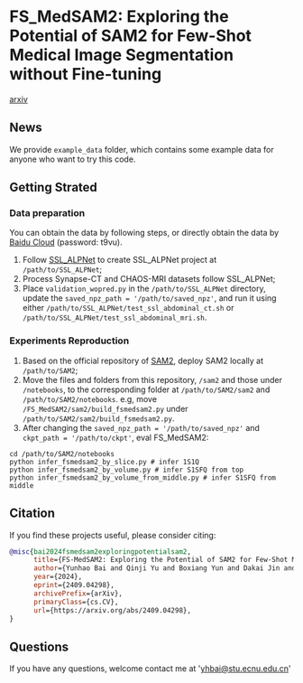 # FS_MedSAM2: Exploring the Potential of SAM2 for Few-Shot Medical Image Segmentation without Fine-tuning

[arxiv](https://arxiv.org/abs/2409.04298)

## News

We provide `example_data` folder, which contains some example data for anyone who want to try this code.


## Getting Strated

### Data preparation

You can obtain the data by following steps, or directly obtain the data by [Baidu Cloud](https://pan.baidu.com/s/1DPqK3Qps0h5ZU2EzD1kSwg?pwd=t9vu) (password: t9vu).

1. Follow [SSL_ALPNet](https://github.com/zmcheng9/GMRD](https://github.com/cheng-01037/Self-supervised-Fewshot-Medical-Image-Segmentation/tree/2f2a22b74890cb9ad5e56ac234ea02b9f1c7a535)) to create SSL_ALPNet project at  `/path/to/SSL_ALPNet`;
2. Process Synapse-CT and CHAOS-MRI datasets follow SSL_ALPNet;
3. Place `validation_wopred.py` in the `/path/to/SSL_ALPNet` directory, update the `saved_npz_path = '/path/to/saved_npz'`, and run it using either `/path/to/SSL_ALPNet/test_ssl_abdominal_ct.sh` or `/path/to/SSL_ALPNet/test_ssl_abdominal_mri.sh`.

### Experiments Reproduction

1. Based on the official repository of [SAM2](https://github.com/facebookresearch/segment-anything-2), deploy SAM2 locally at `/path/to/SAM2`;
2. Move the files and folders from this repository, `/sam2` and those under `/notebooks`, to the corresponding folder at `/path/to/SAM2/sam2` and `/path/to/SAM2/notebooks`. e.g, move `/FS_MedSAM2/sam2/build_fsmedsam2.py` under `/path/to/SAM2/sam2/build_fsmedsam2.py`.
3. After changing the `saved_npz_path = '/path/to/saved_npz'` and `ckpt_path = '/path/to/ckpt'`, eval FS_MedSAM2:
```
cd /path/to/SAM2/notebooks
python infer_fsmedsam2_by_slice.py # infer 1S1Q
python infer_fsmedsam2_by_volume.py # infer S1SFQ from top
python infer_fsmedsam2_by_volume_from_middle.py # infer S1SFQ from middle
```

## Citation

If you find these projects useful, please consider citing:

```bibtex
@misc{bai2024fsmedsam2exploringpotentialsam2,
      title={FS-MedSAM2: Exploring the Potential of SAM2 for Few-Shot Medical Image Segmentation without Fine-tuning}, 
      author={Yunhao Bai and Qinji Yu and Boxiang Yun and Dakai Jin and Yingda Xia and Yan Wang},
      year={2024},
      eprint={2409.04298},
      archivePrefix={arXiv},
      primaryClass={cs.CV},
      url={https://arxiv.org/abs/2409.04298}, 
}

```


## Questions
If you have any questions, welcome contact me at 'yhbai@stu.ecnu.edu.cn'
